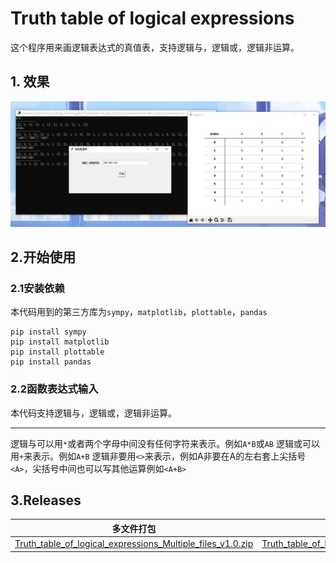 # Truth table of logical expressions
这个程序用来画逻辑表达式的真值表，支持逻辑与，逻辑或，逻辑非运算。
## 1. 效果
![enter image description here](https://raw.githubusercontent.com/Guoziqi329/Truth-table-of-logical-expressions/main/pictures/20240324100115.png)
## 2.开始使用
### 2.1安装依赖
本代码用到的第三方库为`sympy`，`matplotlib`，`plottable`，`pandas`
```
pip install sympy
pip install matplotlib
pip install plottable
pip install pandas
```
### 2.2函数表达式输入
本代码支持逻辑与，逻辑或，逻辑非运算。
***
逻辑与可以用`*`或者两个字母中间没有任何字符来表示。例如`A*B`或`AB`
逻辑或可以用`+`来表示。例如`A+B`
逻辑非要用`<>`来表示，例如A非要在A的左右套上尖括号`<A>`，尖括号中间也可以写其他运算例如`<A+B>`
## 3.Releases
|多文件打包| 单文件打包 |
|--|--|
| [Truth_table_of_logical_expressions_Multiple_files_v1.0.zip](https://github.com/Guoziqi329/Truth-table-of-logical-expressions/releases/download/Truth_table_of_logical_expressions/Truth_table_of_logical_expressions_Multiple_files_v1.0.zip) | [Truth_table_of_logical_expressions_Single_file_v1.0.exe](https://github.com/Guoziqi329/Truth-table-of-logical-expressions/releases/download/Truth_table_of_logical_expressions/Truth_table_of_logical_expressions_Single_file_v1.0.exe) |

